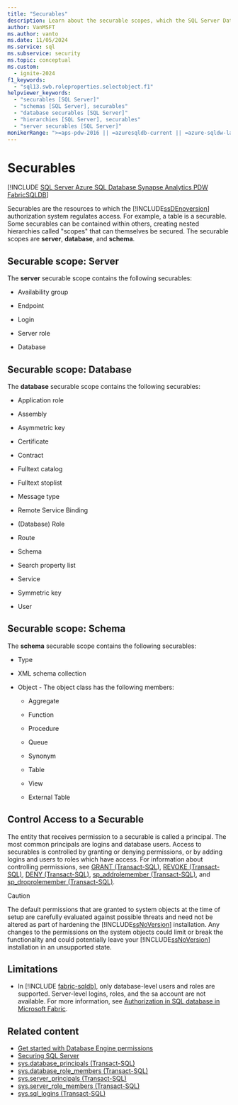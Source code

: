 ```yaml
---
title: "Securables"
description: Learn about the securable scopes, which the SQL Server Database Engine authorization system uses to regulate access to securables.
author: VanMSFT
ms.author: vanto
ms.date: 11/05/2024
ms.service: sql
ms.subservice: security
ms.topic: conceptual
ms.custom:
  - ignite-2024
f1_keywords:
  - "sql13.swb.roleproperties.selectobject.f1"
helpviewer_keywords:
  - "securables [SQL Server]"
  - "schemas [SQL Server], securables"
  - "database securables [SQL Server]"
  - "hierarchies [SQL Server], securables"
  - "server securables [SQL Server]"
monikerRange: ">=aps-pdw-2016 || =azuresqldb-current || =azure-sqldw-latest || >=sql-server-2016 || >=sql-server-linux-2017 || =azuresqldb-mi-current || =fabric"
---
```

# Securables
[!INCLUDE [SQL Server Azure SQL Database Synapse Analytics PDW FabricSQLDB](../../includes/applies-to-version/sql-asdb-asdbmi-asa-pdw-fabricsqldb.md)]

  Securables are the resources to which the [!INCLUDE[ssDEnoversion](../../includes/ssdenoversion-md.md)] authorization system regulates access. For example, a table is a securable. Some securables can be contained within others, creating nested hierarchies called "scopes" that can themselves be secured. The securable scopes are **server**, **database**, and **schema**.  
  
## Securable scope: Server
 The **server** securable scope contains the following securables:  
  
-   Availability group  
  
-   Endpoint  
  
-   Login  
  
-   Server role  
  
-   Database  
  
## Securable scope: Database
 The **database** securable scope contains the following securables:  
  
-   Application role  
  
-   Assembly  
  
-   Asymmetric key  
  
-   Certificate  
  
-   Contract  
  
-   Fulltext catalog  
  
-   Fulltext stoplist  
  
-   Message type  
  
-   Remote Service Binding  
  
-   (Database) Role  
  
-   Route  
  
-   Schema  
  
-   Search property list  
  
-   Service  
  
-   Symmetric key  
  
-   User  
  
## Securable scope: Schema
 The **schema** securable scope contains the following securables:  
  
-   Type  
  
-   XML schema collection  
  
-   Object - The object class has the following members:  
  
    -   Aggregate  
  
    -   Function  
  
    -   Procedure  
  
    -   Queue  
  
    -   Synonym  
  
    -   Table  
  
    -   View 
    
    -   External Table 
  
<a id="controlling-access-to-a-securable"></a>

## Control Access to a Securable
 The entity that receives permission to a securable is called a principal. The most common principals are logins and database users. Access to securables is controlled by granting or denying permissions, or by adding logins and users to roles which have access. For information about controlling permissions, see [GRANT (Transact-SQL)](../../t-sql/statements/grant-transact-sql.md), [REVOKE (Transact-SQL)](../../t-sql/statements/revoke-transact-sql.md), [DENY (Transact-SQL)](../../t-sql/statements/deny-transact-sql.md), [sp_addrolemember (Transact-SQL)](../system-stored-procedures/sp-addrolemember-transact-sql.md), and [sp_droprolemember (Transact-SQL)](../system-stored-procedures/sp-droprolemember-transact-sql.md).  
  
> [!CAUTION]  
>  The default permissions that are granted to system objects at the time of setup are carefully evaluated against possible threats and need not be altered as part of hardening the [!INCLUDE[ssNoVersion](../../includes/ssnoversion-md.md)] installation. Any changes to the permissions on the system objects could limit or break the functionality and could potentially leave your [!INCLUDE[ssNoVersion](../../includes/ssnoversion-md.md)] installation in an unsupported state.  
  
## Limitations

- In [!INCLUDE [fabric-sqldb](../../includes/fabric-sqldb.md)], only database-level users and roles are supported. Server-level logins, roles, and the sa account are not available. For more information, see [Authorization in SQL database in Microsoft Fabric](/fabric/database/sql/authorization).

## Related content

- [Get started with Database Engine permissions](authentication-access/getting-started-with-database-engine-permissions.md)
- [Securing SQL Server](securing-sql-server.md)
- [sys.database_principals (Transact-SQL)](../system-catalog-views/sys-database-principals-transact-sql.md)
- [sys.database_role_members (Transact-SQL)](../system-catalog-views/sys-database-role-members-transact-sql.md)
- [sys.server_principals (Transact-SQL)](../system-catalog-views/sys-server-principals-transact-sql.md)
- [sys.server_role_members (Transact-SQL)](../system-catalog-views/sys-server-role-members-transact-sql.md)
- [sys.sql_logins (Transact-SQL)](../system-catalog-views/sys-sql-logins-transact-sql.md)
